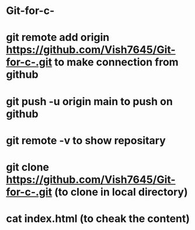 # Git-for-c-
# git remote add origin https://github.com/Vish7645/Git-for-c-.git to make connection from github
# git push -u origin main to push on github
# git remote -v to show repositary
# git clone https://github.com/Vish7645/Git-for-c-.git   (to clone in local directory)
# cat index.html (to cheak the content)
